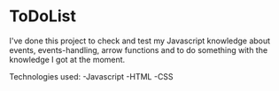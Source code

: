 # ToDoList
I've done this project to check and test my Javascript knowledge about events, events-handling, arrow functions and to do something with the knowledge I got at the moment.

Technologies used:
-Javascript
-HTML
-CSS
